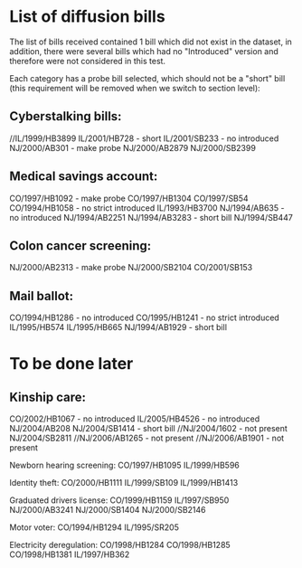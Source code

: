 # List of diffusion bills

The list of bills received contained 1 bill which did not exist in the dataset, in addition, 
there were several bills which had no "Introduced" version and therefore were not considered in this test.

Each category has a probe bill selected, which should not be a "short" bill (this requirement will be removed when we switch to section level):

## Cyberstalking bills: 
//IL/1999/HB3899
IL/2001/HB728 - short
IL/2001/SB233 - no introduced
NJ/2000/AB301 - make probe
NJ/2000/AB2879
NJ/2000/SB2399

## Medical savings account: 
CO/1997/HB1092 - make probe
CO/1997/HB1304
CO/1997/SB54
CO/1994/HB1058 - no strict introduced
IL/1993/HB3700 
NJ/1994/AB635 - no introduced
NJ/1994/AB2251
NJ/1994/AB3283 - short bill
NJ/1994/SB447

## Colon cancer screening: 
NJ/2000/AB2313 - make probe
NJ/2000/SB2104
CO/2001/SB153

## Mail ballot: 
CO/1994/HB1286 - no introduced
CO/1995/HB1241 - no strict introduced
IL/1995/HB574
IL/1995/HB665
NJ/1994/AB1929 - short bill



# To be done later

## Kinship care: 
CO/2002/HB1067 - no introduced
IL/2005/HB4526 - no introduced
NJ/2004/AB208
NJ/2004/SB1414 - short bill
//NJ/2004/1602 - not present
NJ/2004/SB2811
//NJ/2006/AB1265 - not present
//NJ/2006/AB1901 - not present

Newborn hearing screening: 
CO/1997/HB1095
IL/1999/HB596

Identity theft: 
CO/2000/HB1111
IL/1999/SB109
IL/1999/HB1413

Graduated drivers license:
CO/1999/HB1159
IL/1997/SB950
NJ/2000/AB3241
NJ/2000/SB1404
NJ/2000/SB2146

Motor voter:
CO/1994/HB1294
IL/1995/SR205

Electricity deregulation:
CO/1998/HB1284
CO/1998/HB1285
CO/1998/HB1381
IL/1997/HB362
